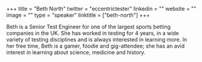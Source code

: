 +++
title = "Beth North"
twitter = "eccentrictester"
linkedin = ""
website = ""
image = ""
type = "speaker"
linktitle = ["beth-north"]
+++

Beth is a Senior Test Engineer for one of the largest sports betting companies in the UK. She has worked in testing for 4 years, in a wide variety of testing disciplines and is always interested in learning more. In her free time, Beth is a gamer, foodie and gig-attendee; she has an avid interest in learning about science, medicine and history.

